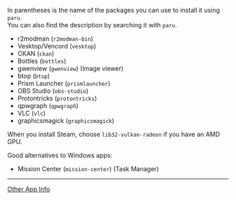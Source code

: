 In parentheses is the name of the packages you can use to install it using `paru`. <br/>
You can also find the description by searching it with `paru`.
- r2modman (`r2modman-bin`)
- Vesktop/Vencord (`vesktop`)
- CKAN (`ckan`)
- Bottles (`bottles`)
- gwenview (`gwenview`) (Image viewer)
- btop (`btop`)
- Prism Launcher (`prismlauncher`)
- OBS Studio (`obs-studio`)
- Protontricks (`protontricks`)
- qpwgraph (`qpwgraph`)
- VLC (`vlc`)
- graphicsmagick (`graphicsmagick`)

When you install Steam, choose `lib32-vulkan-radeon` if you have an AMD GPU.

Good alternatives to Windows apps:
- Mission Center (`mission-center`) (Task Manager)


---
[Other App Info](https://github.com/Mato1111/archguide/blob/main/Docs/Other%20App%20Info.md)
